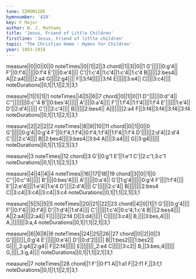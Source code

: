 ```yaml
---
tune: SIMONSIDE
hymnnumber: '420'
key: F Major
author: W. J. Mathams
title: 'Jesus, Friend of Little Children'
firstline: 'Jesus, Friend of little children'
topic: 'The Christian Home : Hymns for Children'
year: 1883-1918
---
```

measure||0||0||0||0
noteTimes||0||1||2||3
chord||1||3||0||1
G'||||||0:g'4||
F'||0:f'4||||||0:f'4
E'||||0:e'4||||
C'||1:c'4||1:c'4||1:c'4||1:c'4
B||||||2:bes4||
A||2:a4||||||2:a4
G||||2:g4||||
F||3:f4||||||3:f4
E||||||3:e4||
C||||3:c4||||
noteDurations||0,1||1,1||2,1||3,1

measure||1||1||1||1
noteTimes||4||5||6||7
chord||0||1||0||1
D''||||||0:d''4||
C''||||||||0:c''4
B'||0:bes'4||||||
A'||||0:a'4||||
F'||1:f'4||1:f'4||||1:f'4
E'||||||1:e'4||
D'||2:d'4||||||
C'||||2:c'4||||
B||||||2:bes4||
A||||||||2:a4
F||3:f4||3:f4||3:f4||3:f4
noteDurations||0,1||1,1||2,1||3,1

measure||2||2||2||2
noteTimes||8||9||10||11
chord||0||1||0||0
G'||||||0:g'4||0:g'4
F'||0:f'4;1:f'4||0:f'4;1:f'4||1:f'4||1:f'4
D'||||||2:d'4||2:d'4
C'||||2:c'4||||
B||2:bes4||||3:bes4||3:b4
A||||3:a4||||
G||3:g4||||||
noteDurations||0,1||1,1||2,1||3,1

measure||3
noteTimes||12
chord||3
G'||0:g'1
E'||1:e'1
C'||2:c'1;3:c'1
noteDurations||0,1||1,1||2,1||3,1

measure||4||4||4||4
noteTimes||16||17||18||19
chord||3||0||1||0
C''||0:c''4||||||
B'||||0:bes'4||||
A'||||||0:a'4||
G'||1:g'4||||||0:g'4
F'||||1:f'4||||
E'||2:e'4||||1:e'4||1:e'4
D'||||2:d'4||||
C'||||||2:c'4||
B||||||||2:bes4
C||3:c4||3:c4||3:c4||3:c4
noteDurations||0,1||1,1||2,1||3,1

measure||5||5||5||5
noteTimes||20||21||22||23
chord||4||0||1||1
G'||||0:g'4||||
F'||0:f'4||||0:f'4||
D'||1:d'4||1:d'4||||
C'||||||1:c'4||0:c'4;1:c'4
B||||2:bes4||||
A||2:a4||||2:a4||
F||||||||2:f4
D||3:d4||||||
C||||||3:c4||
B,||||3:bes,4||||
A,||||||||3:a,4
noteDurations||0,1||1,1||2,1||3,1

measure||6||6||6||6
noteTimes||24||25||26||27
chord||0||2||0||3
G'||||||||_0:g'4
E'||||||0:e'4||
D'||0:d'2||||||
B||1:bes2||||1:bes2||
G||||_2:g4||2:g4||
F||2:f4||||||
E||||||||_2:e4
C||||||3:c2||
B,||3:bes,4||||||
G,||||_3:g,4||||
noteDurations||0,1||1,1||2,1||3,1

measure||7
noteTimes||28
chord||1
F'||0:f'1
A||1:a1
F||2:f1
F,||3:f,1
noteDurations||0,1||1,1||2,1||3,1

